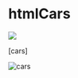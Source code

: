 # htmlCars

<img src="https://media.giphy.com/media/fDdNEZxSOUE389YFu4/giphy.gif"/>

[cars]

![cars](https://media.giphy.com/media/fDdNEZxSOUE389YFu4/giphy.gif)
